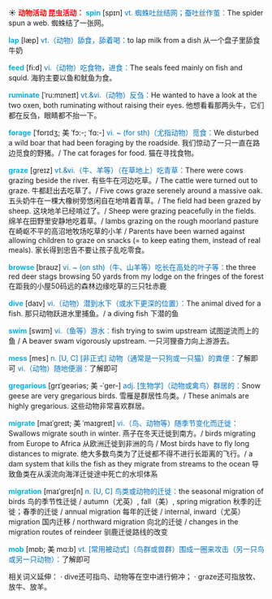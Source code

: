 ☀ <font color="red">**动物活动 昆虫活动：**</font>
<font color="sky blue">**spin**</font> [spɪn] 
<font color="#0070c0">vt. 蜘蛛吐丝结网；蚕吐丝作茧：</font>The spider spun a web. 蜘蛛结了一张网。

<font color="sky blue">**lap**</font> [læp] 
<font color="#0070c0">vt.（动物）舔食，舔着喝：</font>to lap milk from a dish 从一个盘子里舔食牛奶

<font color="sky blue">**feed**</font> [fi:d] 
<font color="#0070c0">vi.（动物）吃食物，进食：</font>The seals feed mainly on fish and squid. 海豹主要以鱼和鱿鱼为食。
           
<font color="sky blue">**ruminate**</font> [ˈru:mɪneɪt]
<font color="#0070c0">vt.&vi.（动物）反刍：</font>He wanted to have a look at the two oxen, both ruminating without raising their eyes. 他想看看那两头牛，它们都在反刍，眼睛都不抬一下。
           
<font color="sky blue">**forage**</font> [ˈfɒrɪdʒ; 美 ˈfɔ:-; ˈfɑ:-]
<font color="#0070c0">vi. ~ (for sth)（尤指动物）觅食：</font>We disturbed a wild boar that had been foraging by the roadside. 我们惊动了一只一直在路边觅食的野猪。/ The cat forages for food. 猫在寻找食物。           

<font color="sky blue">**graze**</font> [greɪz]
<font color="#0070c0">vt.&vi.（牛、羊等）（在草地上）吃青草：</font>There were cows grazing beside the river. 有些牛在河边吃草。/ The cattle were turned out to graze. 牛都赶出去吃草了。/ Five cows graze serenely around a massive oak. 五头奶牛在一棵大橡树旁悠闲自在地啃着青草。/ The field had been grazed by sheep. 这块地羊已经啃过了。/ Sheep were grazing peacefully in the fields. 绵羊在田野里安静地吃着草。/ lambs grazing on the rough moorland pasture 在崎岖不平的高沼地牧场吃草的小羊 / Parents have been warned against allowing children to graze on snacks (= to keep eating them, instead of real meals). 家长得到忠告不要让孩子乱吃零食。
           
<font color="sky blue">**browse**</font> [braʊz]
<font color="#0070c0">vi. ~ (on sth)（牛、山羊等）吃长在高处的叶子等：</font>the three red deer stags browsing 50 yards from my lodge on the fringes of the forest 在距我的小屋50码远的森林边缘吃草的三只牡赤鹿

<font color="sky blue">**dive**</font> [daɪv] 
<font color="#0070c0">vi.（动物）潜到水下（或水下更深的位置）：</font>The animal dived for a fish. 那只动物跃进水里捕鱼。/ a diving fish 下潜的鱼

<font color="sky blue">**swim**</font> [swɪm] 
<font color="#0070c0">vi.（鱼等）游水：</font>fish trying to swim upstream 试图逆流而上的鱼 / A beaver swam vigorously upstream. 一只河狸奋力向上游游去。

<font color="sky blue">**mess**</font> [mes] 
<font color="#0070c0">n. [U, C] [非正式] 动物（通常是一只狗或一只猫）的粪便：</font>了解即可 <font color="#0070c0">vi.（动物）随地便溺：</font>了解即可
           
<font color="sky blue">**gregarious**</font> [grɪˈgeəriəs; 美 -ˈger-]
<font color="#0070c0">adj. [生物学]（动物或禽鸟）群居的：</font>Snow geese are very gregarious birds. 雪雁是群居性鸟类。/ These animals are highly gregarious. 这些动物非常喜欢群居。
           
<font color="sky blue">**migrate**</font> [maɪˈgreɪt; 美 ˈmaɪgreɪt]
<font color="#0070c0">vi.（鸟、动物等）随季节变化而迁徙：</font>Swallows migrate south in winter. 燕子在冬天迁徙到南方。/ birds migrating from Europe to Africa 从欧洲迁徙到非洲的鸟 / Most birds have to fly long distances to migrate. 绝大多数鸟类为了迁徙都不得不进行长距离的飞行。/ a dam system that kills the fish as they migrate from streams to the ocean 导致鱼类在从溪流向海洋迁徙途中死亡的水坝体系
           
<font color="sky blue">**migration**</font> [maɪˈgreɪʃn]
<font color="#0070c0">n. [U, C] 鸟类或动物的迁徙：</font>the seasonal migration of birds 鸟的季节性迁徙 / autumn（尤英）, fall（美）, spring migration 秋季的迁徙；春季的迁徙 / annual migration 每年的迁徙 / internal, inward（尤英）migration 国内迁移 / northward migration 向北的迁徙 / changes in the migration routes of reindeer 驯鹿迁徙路线的改变
           
<font color="sky blue">**mob**</font> [mɒb; 美 mɑ:b]
<font color="#0070c0">vt. [常用被动式]（鸟群或兽群）围成一圈来攻击（另一只鸟或另一只动物）：</font>了解即可

相关词义延伸：
· dive还可指鸟、动物等在空中进行俯冲；
· graze还可指放牧、放牛、放羊。


